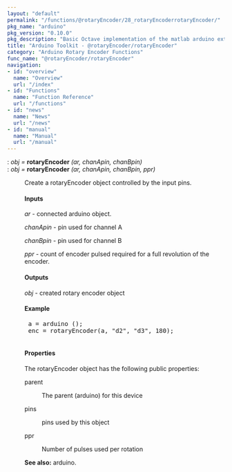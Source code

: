 ```yaml
---
layout: "default"
permalink: "/functions/@rotaryEncoder/28_rotaryEncoderrotaryEncoder/"
pkg_name: "arduino"
pkg_version: "0.10.0"
pkg_description: "Basic Octave implementation of the matlab arduino extension,  allowing communication to a programmed arduino board to control its  hardware."
title: "Arduino Toolkit - @rotaryEncoder/rotaryEncoder"
category: "Arduino Rotary Encoder Functions"
func_name: "@rotaryEncoder/rotaryEncoder"
navigation:
- id: "overview"
  name: "Overview"
  url: "/index"
- id: "Functions"
  name: "Function Reference"
  url: "/functions"
- id: "news"
  name: "News"
  url: "/news"
- id: "manual"
  name: "Manual"
  url: "/manual"
---
```

<dl class="def">
<dt id="index-rotaryEncoder"><span class="category">: </span><span><em><var>obj</var> =</em> <strong>rotaryEncoder</strong> <em>(<var>ar</var>, <var>chanApin</var>, <var>chanBpin</var>)</em><a href='#index-rotaryEncoder' class='copiable-anchor'></a></span></dt>
<dt id="index-rotaryEncoder-1"><span class="category">: </span><span><em><var>obj</var> =</em> <strong>rotaryEncoder</strong> <em>(<var>ar</var>, <var>chanApin</var>, <var>chanBpin</var>, <var>ppr</var>)</em><a href='#index-rotaryEncoder-1' class='copiable-anchor'></a></span></dt>
<dd><p>Create a rotaryEncoder object controlled by the input pins.
</p>
<span id="Inputs"></span><h4 class="subsubheading">Inputs</h4>
<p><var>ar</var> - connected arduino object.
</p>
<p><var>chanApin</var> - pin used for channel A
</p>
<p><var>chanBpin</var> - pin used for channel B
</p>
<p><var>ppr</var> - count of encoder pulsed required for a full revolution of the encoder.
</p>
<span id="Outputs"></span><h4 class="subsubheading">Outputs</h4>
<p><var>obj</var> - created rotary encoder object
</p>
<span id="Example"></span><h4 class="subsubheading">Example</h4>
<div class="example">
<pre class="example"> a = arduino ();
 enc = rotaryEncoder(a, &quot;d2&quot;, &quot;d3&quot;, 180);
 </pre></div>

<span id="Properties"></span><h4 class="subsubheading">Properties</h4>
<p>The rotaryEncoder object has the following public properties:
 </p><dl compact="compact">
<dt><span>parent</span></dt>
<dd><p>The parent (arduino) for this device
 </p></dd>
<dt><span>pins</span></dt>
<dd><p>pins used by this object
 </p></dd>
<dt><span>ppr</span></dt>
<dd><p>Number of pulses used per rotation
 </p></dd>
</dl>


<p><strong>See also:</strong> arduino.
 </p></dd></dl>